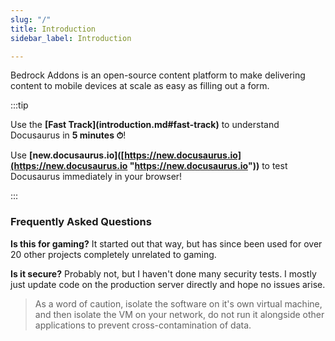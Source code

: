 ```yaml
---
slug: "/"
title: Introduction
sidebar_label: Introduction

---
```

Bedrock Addons is an open-source content platform to make delivering content to mobile devices at scale as easy as filling out a form.

:::tip

Use the **\[Fast Track\](introduction.md#fast-track)** to understand Docusaurus in **5 minutes ⏱**!

Use **\[new.docusaurus.io\]([https://new.docusaurus.io](https://new.docusaurus.io "https://new.docusaurus.io"))** to test Docusaurus immediately in your browser!

:::

### Frequently Asked Questions

**Is this for gaming?** It started out that way, but has since been used for over 20 other projects completely unrelated to gaming.

**Is it secure?** Probably not, but I haven't done many security tests. I mostly just update code on the production server directly and hope no issues arise.

> As a word of caution, isolate the software on it's own virtual machine, and then isolate the VM on your network, do not run it alongside other applications to prevent cross-contamination of data.